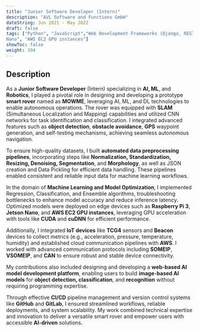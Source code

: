 ```yaml
---
title: "Junior Software Developer (Intern)"
description: "AVL Software and Functions GmbH"
dateString: Jun 2021 - May 2022
draft: false
tags: ["Python", "JavaScript","Web Development Frameworks (Django, REST API and Flask)","GPU", "CUDA", "Raspberry Pi 3", "Jetson
Nano", "AWS EC2 GPU instances"]
showToc: false
weight: 304
--- 
```



## Description

As a **Junior Software Developer** (Intern) specializing in **AI, ML**, and **Robotics**, I played a pivotal role in designing and developing a prototype **smart rover** named as **MOWME**, leveraging AI, ML, and DL technologies to enable autonomous operations. The rover was equipped with **SLAM** (Simultaneous Localization and Mapping) capabilities and utilized CNN networks for task identification and classification. I integrated advanced features such as **object detection**, **obstacle avoidance**, **GPS** waypoint generation, and self-testing mechanisms, achieving seamless autonomous navigation.

To ensure high-quality datasets, I built **automated data preprocessing pipelines**, incorporating steps like **Normalization, Standardization, Resizing, Denoising, Segmentation**, and **Morphology**, as well as JSON creation and Data Pickling for efficient data handling. These pipelines enabled consistent and reliable input data for machine learning workflows.

In the domain of **Machine Learning and Model Optimization**, I implemented Regression, Classification, and Ensemble algorithms, troubleshooting bottlenecks to enhance model accuracy and reduce inference latency. Optimized models were deployed on edge devices such as **Raspberry Pi 3**, **Jetson Nano**, and **AWS EC2 GPU instances**, leveraging GPU acceleration with tools like **CUDA** and **cuDNN** for efficient performance.

Additionally, I integrated **IoT devices** like **TCG4** sensors and **Beacon** devices to collect metrics (e.g., acceleration, pressure, temperature, humidity) and established cloud communication pipelines with **AWS**. I worked with advanced communication protocols including **SOMEIP**, **VSOMEIP**, and **CAN** to ensure robust and stable device connectivity.

My contributions also included designing and developing a **web-based AI model development platform**, enabling users to build **image-based AI models** for **object detection, classification**, and **recognition** without requiring programming expertise.

Through effective **CI/CD** pipeline management and version control systems like **GitHub** and **GitLab**, I ensured streamlined workflows, reliable deployments, and system scalability. My work combined technical expertise and innovation to deliver a versatile smart rover and empower users with accessible **AI-driven** solutions.